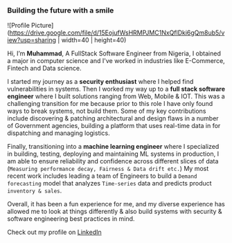 ### Building the future with a smile
![Profile Picture](https://drive.google.com/file/d/15EojufWsHRMPJMC1NxQflDki6gQm8ub5/view?usp=sharing | width=40 | height=40)

Hi, I’m **Muhammad**, A FullStack Software Engineer from Nigeria, I obtained a major in computer science and I've worked in industries like E-Commerce, Fintech and Data science.

I started my journey as a **security enthusiast** where I helped find vulnerabilities in systems. Then I worked my way up to a **full stack software engineer** where I built solutions ranging from Web, Mobile & IOT. This was a challenging transition for me because prior to this role I have only found ways to break systems, not build them. Some of my key contributions include discovering & patching architectural and design flaws in a number of Government agencies, building a platform that uses real-time data in for dispatching and managing logistics.

Finally, transitioning into a **machine learning engineer** where I specialized in building, testing, deploying and maintaining ML systems in production, I am able to ensure reliability and confidence across different slices of data (`Measuring performance decay, Fairness & Data drift etc.`) My most recent work includes leading a team of Engineers to build a `Demand forecasting` model that analyzes `Time-series` data and predicts product `inventory & sales`.

Overall, it has been a fun experience for me, and my diverse experience has allowed me to look at things differently & also build systems with security & software engineering best practices in mind.

Check out my profile on [LinkedIn](https://www.linkedin.com/in/muhammad-dauda/)
